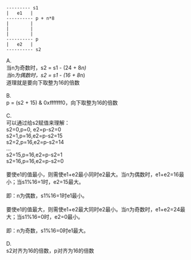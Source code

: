 ```
--------- s1
|   e1   |
---------- p + n*8
|        |
|        |
|        |
---------- p
|   e2   |
---------- s2
```

A.<br>
当n为奇数时，s2 = s1 - (24 + 8*n)<br>
当n为偶数时，s2 = s1 - (16 + 8*n)<br>
道理就是要向下取整为16的倍数<br>
<br>
B.<br>
p = (s2 + 15) & 0xfffffff0，向下取整为16的倍数<br>
<br>
C.<br>
可以通过给s2赋值来理解：<br>
s2=0,p=0, e2=p-s2=0<br>
s2=1,p=16,e2=p-s2=15<br>
s2=2,p=16,e2=p-s2=14<br>
...<br>
s2=15,p=16,e2=p-s2=1<br>
s2=16,p=16,e2=p-s2=0<br>
<br>
要使e1的值最小，则需使e1+e2最小同时e2最大。当n为偶数时，e1+e2=16最小；当s1%16=1时，e2=15最大。<br>
<br>
即：n为偶数，s1%16=1时e1最小。<br>
<br>
要使e1的值最大，则需使e1+e2最大同时e2最小。当n为奇数时，e1+e2=24最大；当s1%16=0时，e2=0最小。<br>
<br>
即：n为奇数，s1%16=0时e1最大。<br>
<br>
D.<br>
s2对齐为16的倍数，p对齐为16的倍数<br>